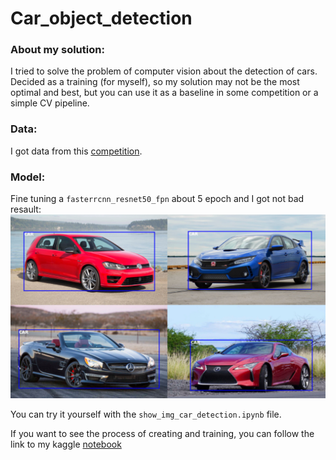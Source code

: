 # Car_object_detection
### About my solution:
I tried to solve the problem of computer vision about the detection of cars. Decided as a training (for myself), so my solution may not be the most optimal and best, but you can use it as a baseline in some competition or a simple CV pipeline.

### Data:
I got data from this [competition](https://ods.ai/competitions/mcs_car_verification).

### Model:
Fine tuning a `fasterrcnn_resnet50_fpn` about 5 epoch and I got not bad resault:
![car_img_1](https://github.com/teplov-andrew/Car_object_detection/blob/main/car_detetcted_image/%D0%A1%D0%BD%D0%B8%D0%BC%D0%BE%D0%BA%20%D1%8D%D0%BA%D1%80%D0%B0%D0%BD%D0%B0%202022-07-31%20170344.png)

You can try it yourself with the `show_img_car_detection.ipynb` file.

If you want to see the process of creating and training, you can follow the link to my kaggle [notebook](https://www.kaggle.com/code/andrewteplov/pytorch-car-object-detection-fine-tuning)
